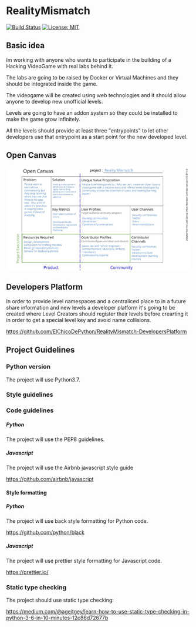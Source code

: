 # RealityMismatch

[![Build Status](https://travis-ci.com/ElChicoDePython/RealityMismatch.svg?branch=master)](https://travis-ci.com/ElChicoDePython/RealityMismatch)
[![License: MIT](https://img.shields.io/badge/License-MIT-yellow.svg)](https://opensource.org/licenses/MIT)

## Basic idea

Im working with anyone who wants to participate in the building of a Hacking VideoGame with real labs behind it.

The labs are going to be raised by Docker or Virtual Machines and they should be integrated inside the game.

The videogame will be created using web technologies and it should allow anyone to develop new unofficial levels.

Levels are going to have an addon system so they could be installed to make the game grow infinitely.

All the levels should provide at least three "entrypoints" to let other developers use that entrypoint as a start point for the new developed level.

## Open Canvas

![Open Canvas](https://raw.githubusercontent.com/ElChicoDePython/RealityMismatch/master/docs/source/_static/Canvas.jpg)

## Developers Platform

In order to provide level namespaces and a centraliced place to in a future share information and new levels a developer platform it's going to be created where Level Creators should register their levels before crearting it in order to get a special level key and avoid name collisions.

https://github.com/ElChicoDePython/RealityMismatch-DevelopersPlatform

## Project Guidelines

### Python version

The project will use Python3.7.

### Style guidelines

### Code guidelines

##### Python

The project will use the PEP8 guidelines.

##### Javascript

The project will use the Airbnb javascript style guide

https://github.com/airbnb/javascript

#### Style formatting

##### Python

The project will use back style formatting for Python code.

https://github.com/python/black

##### Javascript

The project will use prettier style formatting for Javascript code.

https://prettier.io/

### Static type checking

The project should use static type checking:

https://medium.com/@ageitgey/learn-how-to-use-static-type-checking-in-python-3-6-in-10-minutes-12c86d72677b
